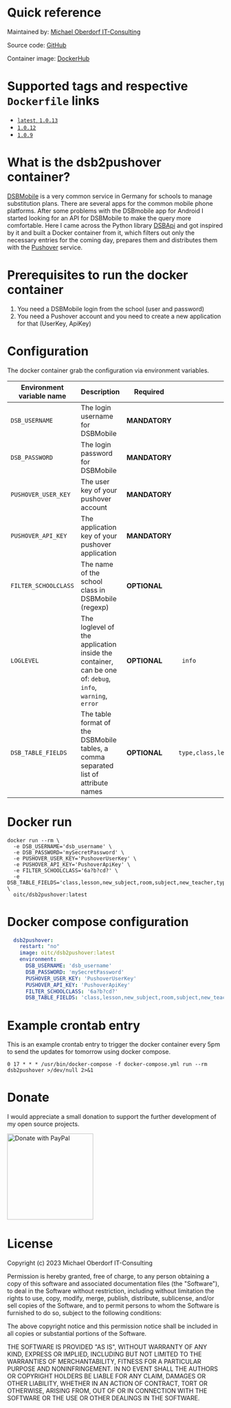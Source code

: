 # Quick reference

Maintained by: [Michael Oberdorf IT-Consulting](https://www.oberdorf-itc.de/)

Source code: [GitHub](https://github.com/cybcon/docker.dsb2pushover)

Container image: [DockerHub](https://hub.docker.com/r/oitc/dsb2pushover)

# Supported tags and respective `Dockerfile` links


* [`latest`, `1.0.13`](https://github.com/cybcon/docker.dsb2pushover/blob/v1.0.13/Dockerfile)
* [`1.0.12`](https://github.com/cybcon/docker.dsb2pushover/blob/v1.0.12/Dockerfile)
* [`1.0.9`](https://github.com/cybcon/docker.dsb2pushover/blob/v1.0.9/Dockerfile)


# What is the dsb2pushover container?

[DSBMobile](https://dsbmobile.de/) is a very common service in Germany for schools to manage substitution plans. There are several apps for the common mobile phone platforms.
After some problems with the DSBmobile app for Android I started looking for an API for DSBMobile to make the query more comfortable.
Here I came across the Python library [DSBApi](https://github.com/nerrixDE/DSBApi) and got inspired by it and built a Docker container from it, which filters out only the necessary entries for the coming day, prepares them and distributes them with the [Pushover](https://pushover.net/) service.

# Prerequisites to run the docker container
1. You need a DSBMobile login from the school (user and password)
2. You need a Pushover account and you need to create a new application for that (UserKey, ApiKey)

# Configuration
The docker container grab the configuration via environment variables.

| Environment variable name | Description | Required | Default value |
|--|--|--|--|
| `DSB_USERNAME` | The login username for DSBMobile | **MANDATORY** | |
| `DSB_PASSWORD` | The login password for DSBMobile | **MANDATORY** | |
| `PUSHOVER_USER_KEY` | The user key of your pushover account | **MANDATORY** | |
| `PUSHOVER_API_KEY` | The application key of your pushover application | **MANDATORY** | |
| `FILTER_SCHOOLCLASS` | The name of the school class in DSBMobile (regexp) | **OPTIONAL** | |
| `LOGLEVEL` | The loglevel of the application inside the container, can be one of: `debug`, `info`, `warning`, `error` | **OPTIONAL** | ` info` |
| `DSB_TABLE_FIELDS` | The table format of the DSBMobile tables, a comma separated list of attribute names | **OPTIONAL** | `type,class,lesson,subject,room,new_subject,new_teacher,teacher`

# Docker run

```
docker run --rm \
  -e DSB_USERNAME='dsb_username' \
  -e DSB_PASSWORD='mySecretPassword' \
  -e PUSHOVER_USER_KEY='PushoverUserKey' \
  -e PUSHOVER_API_KEY='PushoverApiKey' \
  -e FILTER_SCHOOLCLASS='6a?b?cd?' \
  -e DSB_TABLE_FIELDS='class,lesson,new_subject,room,subject,new_teacher,type,text' \
  oitc/dsb2pushover:latest
```

# Docker compose configuration

```yaml
  dsb2pushover:
    restart: "no"
    image: oitc/dsb2pushover:latest
    environment:
      DSB_USERNAME: 'dsb_username'
      DSB_PASSWORD: 'mySecretPassword'
      PUSHOVER_USER_KEY: 'PushoverUserKey'
      PUSHOVER_API_KEY: 'PushoverApiKey'
      FILTER_SCHOOLCLASS: '6a?b?cd?'
      DSB_TABLE_FIELDS: 'class,lesson,new_subject,room,subject,new_teacher,type,text'
```

# Example crontab entry
This is an example crontab entry to trigger the docker container every 5pm to send the updates for tomorrow using docker compose.
```
0 17 * * * /usr/bin/docker-compose -f docker-compose.yml run --rm dsb2pushover >/dev/null 2>&1
```

# Donate
I would appreciate a small donation to support the further development of my open source projects.

<a href="https://www.paypal.com/donate/?hosted_button_id=BHGJGGUS6RH44" target="_blank"><img src="https://raw.githubusercontent.com/stefan-niedermann/paypal-donate-button/master/paypal-donate-button.png" alt="Donate with PayPal" width="200px"></a>

# License

Copyright (c) 2023 Michael Oberdorf IT-Consulting

Permission is hereby granted, free of charge, to any person obtaining a copy
of this software and associated documentation files (the "Software"), to deal
in the Software without restriction, including without limitation the rights
to use, copy, modify, merge, publish, distribute, sublicense, and/or sell
copies of the Software, and to permit persons to whom the Software is
furnished to do so, subject to the following conditions:

The above copyright notice and this permission notice shall be included in all
copies or substantial portions of the Software.

THE SOFTWARE IS PROVIDED "AS IS", WITHOUT WARRANTY OF ANY KIND, EXPRESS OR
IMPLIED, INCLUDING BUT NOT LIMITED TO THE WARRANTIES OF MERCHANTABILITY,
FITNESS FOR A PARTICULAR PURPOSE AND NONINFRINGEMENT. IN NO EVENT SHALL THE
AUTHORS OR COPYRIGHT HOLDERS BE LIABLE FOR ANY CLAIM, DAMAGES OR OTHER
LIABILITY, WHETHER IN AN ACTION OF CONTRACT, TORT OR OTHERWISE, ARISING FROM,
OUT OF OR IN CONNECTION WITH THE SOFTWARE OR THE USE OR OTHER DEALINGS IN THE
SOFTWARE.
